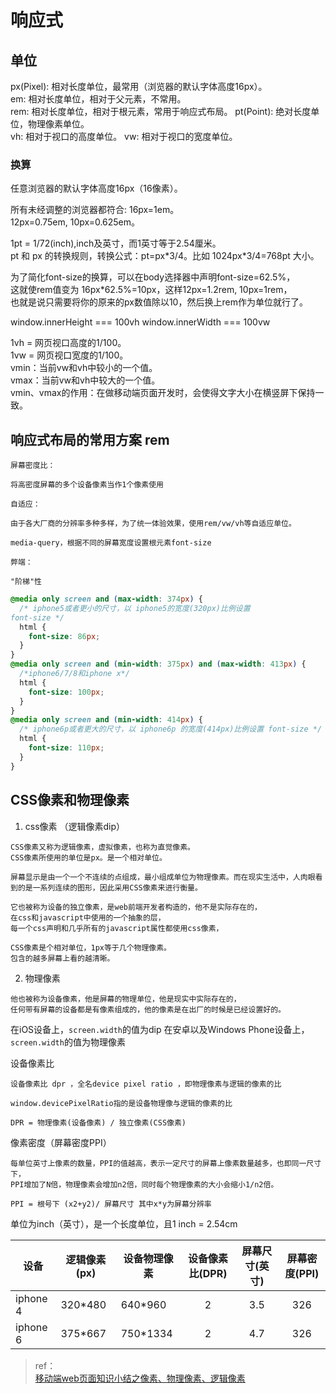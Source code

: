 # 响应式

## 单位
px(Pixel): 相对长度单位，最常用（浏览器的默认字体高度16px）。  
em:   相对长度单位，相对于父元素，不常用。  
rem:  相对长度单位，相对于根元素，常用于响应式布局。
pt(Point): 绝对长度单位，物理像素单位。  
vh:   相对于视口的高度单位。
vw:   相对于视口的宽度单位。

### 换算

任意浏览器的默认字体高度16px（16像素）。

所有未经调整的浏览器都符合: 16px=1em。  
12px=0.75em, 10px=0.625em。  

1pt = 1/72(inch),inch及英寸，而1英寸等于2.54厘米。  
pt 和 px 的转换规则，转换公式：pt=px\*3/4。比如 1024px\*3/4=768pt 大小。

为了简化font-size的换算，可以在body选择器中声明font-size=62.5%，  
这就使rem值变为 16px*62.5%=10px，这样12px=1.2rem, 10px=1rem，  
也就是说只需要将你的原来的px数值除以10，然后换上rem作为单位就行了。

window.innerHeight === 100vh
window.innerWidth === 100vw

1vh = 网页视口高度的1/100。  
1vw = 网页视口宽度的1/100。  
vmin：当前vw和vh中较小的一个值。  
vmax：当前vw和vh中较大的一个值。  
vmin、vmax的作用：在做移动端页面开发时，会使得文字大小在横竖屏下保持一致。

## 响应式布局的常用方案 rem

```
屏幕密度比：

将高密度屏幕的多个设备像素当作1个像素使用

自适应：

由于各大厂商的分辨率多种多样，为了统一体验效果，使用rem/vw/vh等自适应单位。

media-query，根据不同的屏幕宽度设置根元素font-size

弊端：

"阶梯"性
```

```css
@media only screen and (max-width: 374px) {
  /* iphone5或者更小的尺寸，以 iphone5的宽度(320px)比例设置
font-size */
  html {
    font-size: 86px;
  }
}
@media only screen and (min-width: 375px) and (max-width: 413px) {
  /*iphone6/7/8和iphone x*/
  html {
    font-size: 100px;
  }
}
@media only screen and (min-width: 414px) {
  /* iphone6p或者更大的尺寸，以 iphone6p 的宽度(414px)比例设置 font-size */
  html {
    font-size: 110px;
  }
}
```

## CSS像素和物理像素

1. css像素 （逻辑像素dip）

```:no-line-numbers
CSS像素又称为逻辑像素，虚拟像素，也称为直觉像素。
CSS像素所使用的单位是px。是一个相对单位。

屏幕显示是由一个一个不连续的点组成，最小组成单位为物理像素。而在现实生活中，人肉眼看到的是一系列连续的图形，因此采用CSS像素来进行衡量。

它也被称为设备的独立像素，是web前端开发者构造的，他不是实际存在的，
在css和javascript中使用的一个抽象的层，
每一个css声明和几乎所有的javascript属性都使用css像素，

CSS像素是个相对单位，1px等于几个物理像素。
包含的越多屏幕上看的越清晰。
```

2. 物理像素

```:no-line-numbers
他也被称为设备像素，他是屏幕的物理单位，他是现实中实际存在的，
任何带有屏幕的设备都是有像素组成的，他的像素是在出厂的时候是已经设置好的。
```

在iOS设备上，`screen.width`的值为dip
在安卓以及Windows Phone设备上，`screen.width`的值为物理像素

设备像素比

```:no-line-numbers
设备像素比 dpr ，全名device pixel ratio ，即物理像素与逻辑的像素的比

window.devicePixelRatio指的是设备物理像与逻辑的像素的比

DPR = 物理像素(设备像素) / 独立像素(CSS像素)
```

像素密度（屏幕密度PPI）

```
每单位英寸上像素的数量，PPI的值越高，表示一定尺寸的屏幕上像素数量越多，也即同一尺寸下，  
PPI增加了N倍，物理像素会增加n2倍，同时每个物理像素的大小会缩小1/n2倍。

PPI = 根号下 (x2+y2)/ 屏幕尺寸 其中x*y为屏幕分辨率

```

单位为inch（英寸），是一个长度单位，且1 inch = 2.54cm

| 设备 | 逻辑像素(px) | 设备物理像素 | 设备像素比(DPR) | 屏幕尺寸(英寸)  | 屏幕密度(PPI) |
| - | - | - | :-: | :-: | :-: |
| iphone 4 | 320*480 | 640*960 | 2 | 3.5 | 326 |
| iphone 6 | 375*667 | 750*1334 | 2 | 4.7 | 326 |


> ref：  
> [移动端web页面知识小结之像素、物理像素、逻辑像素](https://blog.csdn.net/aiolos1111/article/details/51880223)